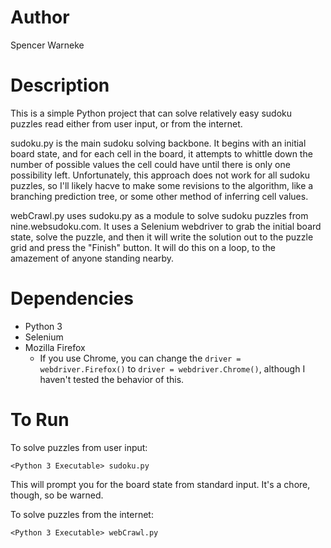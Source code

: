 Author
======
Spencer Warneke

Description
===========
This is a simple Python project that can solve relatively easy sudoku puzzles read either from user input, or from the internet.

sudoku.py is the main sudoku solving backbone. It begins with an initial board state, and for each cell in the board,
it attempts to whittle down the number of possible values the cell could have until there is only one possibility left.
Unfortunately, this approach does not work for all sudoku puzzles, so I'll likely hacve to make some revisions to the algorithm, 
like a branching prediction tree, or some other method of inferring cell values.

webCrawl.py uses sudoku.py as a module to solve sudoku puzzles from nine.websudoku.com. It uses a Selenium webdriver to grab the initial board state, solve the puzzle, and then it will write the solution out to the puzzle grid and press the "Finish" button.
It will do this on a loop, to the amazement of anyone standing nearby.

Dependencies
============
* Python 3
* Selenium
* Mozilla Firefox
	* If you use Chrome, you can change the `driver = webdriver.Firefox()` to `driver = webdriver.Chrome()`, although I haven't tested the behavior of this.
	
To Run
======
To solve puzzles from user input:

`<Python 3 Executable> sudoku.py`

This will prompt you for the board state from standard input. It's a chore, though, so be warned.

To solve puzzles from the internet:

`<Python 3 Executable> webCrawl.py`